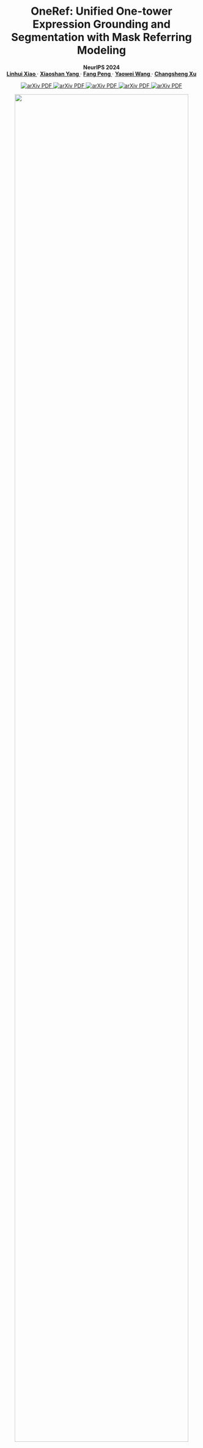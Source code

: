 [//]: # (<br />)
<p align="center"> <h1 align="center">OneRef: Unified One-tower Expression Grounding and Segmentation with Mask Referring Modeling</h1>
  <p align="center">
    <b> NeurIPS 2024 </b>
    <br />
    <a href="https://scholar.google.com.hk/citations?user=4rTE4ogAAAAJ&hl=zh-CN&oi=sra"><strong> Linhui Xiao </strong></a>
    ·
    <a href="https://yangxs.ac.cn/home"><strong>Xiaoshan Yang </strong></a>
    ·
    <a href="https://scholar.google.com.hk/citations?user=HBZ9plsAAAAJ&hl=zh-CN"><strong>Fang Peng </strong></a>
    ·
    <a href="https://scholar.google.com.hk/citations?user=o_DllmIAAAAJ&hl=zh-CN"><strong>Yaowei Wang </strong></a>
    ·
    <a href="https://scholar.google.com.hk/citations?user=hI9NRDkAAAAJ&hl=zh-CN"><strong>Changsheng Xu</strong></a>
  </p>

  <p align="center">
    <a href='https://openreview.net/pdf?id=siPdcro6uD'>
      <img src='https://img.shields.io/badge/NeurIPS PDF-purple' alt='arXiv PDF'>
    </a>
    <a href='https://neurips.cc/virtual/2024/poster/93378'>
      <img src='https://img.shields.io/badge/NeurIPS Paper Homepage-blue' alt='arXiv PDF'>
    </a>
    <a href='https://neurips.cc/media/PosterPDFs/NeurIPS%202024/93378.png?t=1729402553.3015864'>
      <img src='https://img.shields.io/badge/NeurIPS Poster-lightblue' alt='arXiv PDF'>
    </a>
    <a href='https://neurips.cc/media/neurips-2024/Slides/93378_ROahXfO.pdf'>
      <img src='https://img.shields.io/badge/NeurIPS Slides-lightgreen' alt='arXiv PDF'>
    </a>
    <a href='https://arxiv.org/pdf/2410.08021'>
      <img src='https://img.shields.io/badge/arXiv-PDF-green?style=flat&logo=arXiv&logoColor=green' alt='arXiv PDF'>
    </a>
<br />


<p align="center"> <img src='docs/fig1.jpg' align="center" width="95%"> </p>

**<p align="center"> A Comparison between OneRef model and the mainstream REC/RES architectures. </p>**

This repository is the official Pytorch implementation for the paper [**OneRef: Unified One-tower Expression Grounding 
and Segmentation with Mask Referring Modeling**](https://openreview.net/pdf?id=siPdcro6uD), which is an advanced version
of our preliminary work **HiVG** ([Publication](https://dl.acm.org/doi/abs/10.1145/3664647.3681071), [Paper](https://openreview.net/pdf?id=NMMyGy1kKZ), 
[Code](https://github.com/linhuixiao/HiVG)) and **CLIP-VG** ([Publication](https://ieeexplore.ieee.org/abstract/document/10269126),
[Paper](https://arxiv.org/pdf/2305.08685), [Code](https://github.com/linhuixiao/CLIP-VG)). 

If you have any questions, please feel free to open an issue or contact me with emails: <xiaolinhui16@mails.ucas.ac.cn>.
Any kind discussions are welcomed!

**Please leave a <font color='orange'>STAR ⭐</font> if you like this project!**

## News

- :fire: **Update on 2025/07/30:** **All of the code and models have been released!**

  :exclamation: During the code tidying process, some bugs may arise due to changes in variable names. If any issues occur, please raise them in the [issue page](https://github.com/linhuixiao/OneRef/issues), and I will try to resolve them timely.

- :fire: **Update on 2024/12/28: We conducted a Survey of Visual Grounding over the past decade, entitled "Towards Visual Grounding: A Survey" ([Paper](https://arxiv.org/pdf/2412.20206), [Project](https://github.com/linhuixiao/Awesome-Visual-Grounding)), Comments are welcome !!!**
- :fire: **Update on 2024/10/10: Our grounding work **OneRef** ([paper](https://arxiv.org/abs/2410.08021), [Code](https://github.com/linhuixiao/OneRef)) has been accepted by the top conference NeurIPS 2024 !**
- **Update on 2024/07/16:** **Our grounding work HiVG ([Publication](https://dl.acm.org/doi/abs/10.1145/3664647.3681071), [Paper](https://openreview.net/pdf?id=NMMyGy1kKZ), [Code](https://github.com/linhuixiao/HiVG)) has been accepted by the top conference ACM MM 2024 !**
- **Update on 2023/9/25:** **Our grounding work CLIP-VG ([paper](https://ieeexplore.ieee.org/abstract/document/10269126), [Code](https://github.com/linhuixiao/CLIP-VG)) has been accepted by the top journal IEEE Transaction on Multimedia (2023)!** 


## Citation

If you find our work helpful for your research, please consider citing the following BibTeX entry.   

```bibtex
@inproceedings{xiao2024oneref,
  title={OneRef: Unified One-tower Expression Grounding and Segmentation with Mask Referring Modeling},
  author={Xiao, Linhui and Yang, Xiaoshan and Peng, Fang and Wang, Yaowei and Xu, Changsheng},
  booktitle={Proceedings of the 38th International Conference on Neural Information Processing Systems},
  year={2024}
}
```

<h3 align="left">
Links: 
<a href="https://arxiv.org/abs/2410.08021">ArXiv</a>, 
<a href="https://neurips.cc/virtual/2024/poster/93378">NeurIPS 2024</a>
</h3>


## TODO

[//]: # (The code is currently being tidied up, and both the code and model will be made publicly available soon!)

All the code and models for this paper have been released! 

- [x] Release all the checkpoints.
- [x] Release the full model code, training and inference code.


## Contents

1. [Introduction](#introduction)
2. [Usage](#usage)
3. [Results](#results)
4. [Contacts](#contacts)
5. [Acknowledgments](#acknowledgments)


## Highlight

- **(i) We pioneer the application of mask modeling to referring tasks by introducing a novel paradigm called mask referring modeling.** This paradigm
effectively models the referential relation between visual and language. 
- **(ii) Diverging from previous works, we propose a remarkably concise one-tower framework for grounding and referring 
segmentation in a unified modality-shared feature space.** Our model eliminates the commonly used modality 
interaction modules, modality fusion en-/decoders, and special grounding tokens. 
- **(iii) We extensively validate the effectiveness of OneRef in three referring tasks on five datasets.** Our method consistently
surpasses existing approaches and achieves SoTA performance across several settings, providing a
valuable new insights for future grounding and referring segmentation research.


## Introduction

Constrained by the separate encoding of vision and language, existing grounding
and referring segmentation works heavily rely on bulky Transformer-based fusion
en-/decoders and a variety of early-stage interaction technologies. Simultaneously,
the current mask visual language modeling (MVLM) fails to capture the nuanced
referential relationship between image-text in referring tasks. In this paper, we
propose **OneRef, a minimalist referring framework built on the modality-shared
one-tower transformer that unifies the visual and linguistic feature spaces**. To
modeling the referential relationship, we introduce a novel **MVLM paradigm** called
**Mask Referring Modeling (MRefM)**, which encompasses both referring-aware
mask image modeling and referring-aware mask language modeling. Both modules not 
only reconstruct modality-related content but also cross-modal referring
content. Within MRefM, we propose a referring-aware dynamic image masking
strategy that is aware of the referred region rather than relying on fixed ratios
or generic random masking schemes. By leveraging the unified visual language
feature space and incorporating MRefM’s ability to model the referential relations,
our approach enables direct regression of the referring results without resorting
to various complex techniques. Our method consistently surpasses existing approaches
and achieves SoTA performance on both grounding and segmentation
tasks, providing valuable insights for future research.

For more details, please refer to [our paper](https://openreview.net/pdf?id=siPdcro6uD).


## Usage
### Dependencies
- Python 3.9.10
- PyTorch 2.0.1
- timm 0.6.13
- Check [requirements.txt](requirements.txt) for other dependencies. 

Our environment is aligned with Beit-3. Besides, our model is **easy to deploy** in a variety of environments and **has been successfully tested** on multiple pytorch versions.


### Image Data Preparation
1.You can download the images from the original source and place them in your disk folder, such as `$/path_to_image_data`:
- [MS COCO 2014](download_mscoco2014.sh) (for RefCOCO, RefCOCO+, RefCOCOg dataset, almost 13.0GB) 
- [ReferItGame](https://drive.google.com/drive/folders/1D4shieeoKly6FswpdjSpaOrxJQNKTyTv)
- [Flickr30K Entities](http://shannon.cs.illinois.edu/DenotationGraph/#:~:text=make%20face-,Downloads,-Please%20fill%20in)

   We provide a script to download the mscoco2014 dataset, you just need to run the script in terminal with the following command:
   ```
   bash download_mscoco2014.sh
   ```
   Or you can also follow the data preparation of TransVG, which can be found in [GETTING_STARTED.md](https://github.com/djiajunustc/TransVG/blob/main/docs/GETTING_STARTED.md).

Only the image data in these datasets is used, and these image data is easily find in similar repositories of visual grounding work, such as [TransVG](https://github.com/linhuixiao/TransVG) etc. 
Finally, the `$/path_to_image_data` folder will have the following structure:

```angular2html
|-- image_data
   |-- Flickr30k
      |-- flickr30k-images
   |-- other
      |-- images
        |-- mscoco
            |-- images
                |-- train2014
   |-- referit
      |-- images
```
- ```$/path_to_image_data/image_data/Flickr30k/flickr30k-images/```: Image data for the Flickr30K dataset, please download from this [link](http://shannon.cs.illinois.edu/DenotationGraph/#:~:text=make%20face-,Downloads,-Please%20fill%20in). Fill the form and download the images.
- ```$/path_to_image_data/image_data/other/images/```: Image data for RefCOCO/RefCOCO+/RefCOCOg, i.e., mscoco2014. 
- ```$/path_to_image_data/image_data/referit/images/```: Image data for ReferItGame.

## Text-Box Anotations 
The labels in the fully supervised scenario is consistent with previous works such as [CLIP-VG](https://github.com/linhuixiao/CLIP-VG).

:star: As we need to conduct pre-training with mixed datasets, we have shuffled the order of the datasets and unified 
some of the dataset formats. You need to download our text annotation files from the [HuggingFace homepage](https://huggingface.co/xiaolinhui/OneRef/tree/main/text_box_annotation).

### Fully supervised setting
<table>
    <tr> <!-- line 3 -->
    <th style="text-align:center" > Datasets </th>
    <th style="text-align:center" > RefCOCO </th>
    <th style="text-align:center" > RefCOCO+ </th>
    <th style="text-align:center" > RefCOCOg-g </th>
    <th style="text-align:center" > RefCOCOg-u </th>
    <th style="text-align:center" > ReferIt </th>
    <th style="text-align:center" > Flickr </th>
    <th style="text-align:center" > mixup_with_refc </th>
    <th style="text-align:center" > mixup_with_refc_referit </th>
    </tr>
    <tr> <!-- line 2 -->
        <th style="text-align:center" rowspan="1"> url, size </th> <!-- table head -->
        <th style="text-align:center" colspan="8"> <a href="https://huggingface.co/xiaolinhui/OneRef/tree/main/text_box_annotation">All of six datasets</a>,  89.0MB </th>  <!-- table head -->
</tr>
</table>

\* The `mixup_with_refc` denotes the mixup of the training data from RefCOCO/+/g-umd (without use gref), which used in RES task. The `mixup_with_refc_referit` denotes the 
mixup of the training data from RefCOCO/+/g (without use gref) and ReferIt Game, which used in REC task. The val and test split of both Mixup1
and Mixup2 are used the val and testA file from RefCOCOg. <u>The training data in RefCOCOg-g (i.e., gref) exist data leakage.</u>


Download the above annotations to a disk directory such as `$/path_to_split`; then will have the following similar directory structure:

```angular2html
|-- /full_sup_data
    ├── flickr
    │   ├── flickr_test.pth
    │   ├── flickr_train.pth
    │   └── flickr_val.pth
    ├── gref
    │   ├── gref_train.pth
    │   └── gref_val.pth
    ├── gref_umd
    │   ├── gref_umd_test.pth
    │   ├── gref_umd_train.pth
    │   └── gref_umd_val.pth
    ├── mixup_with_refc
    │   ├── mixup_test.pth
    │   ├── mixup_train.pth
    │   └── mixup_val.pth
    ├── mixup_with_refc_referit
    │   ├── mixup_test.pth
    │   ├── mixup_train.pth
    │   └── mixup_val.pth
    ├── referit
    │   ├── referit_test.pth
    │   ├── referit_train.pth
    │   └── referit_val.pth
    ├── unc
    │   ├── unc_testA.pth
    │   ├── unc_testB.pth
    │   ├── unc_train.pth
    │   └── unc_val.pth
    └── unc+
        ├── unc+_testA.pth
        ├── unc+_testB.pth
        ├── unc+_train.pth
        └── unc+_val.pth
```


## Pre-trained Checkpoints


The checkpoints include the <font color=Red>**Base model**</font> and <font color=Red>**Large model**</font> 
under the <font color=Red>**single-dataset fine-tuning**</font> setting and <font color=Red>**dataset-mixed 
grounding pretraining**</font> setting with **Both** <font color=Red>**REC**</font> and <font color=Red>**RES**</font> tasks. 

**<font color=Orange>It should be noted that OneRef involves 25 models with a total size of 125GB, and we have made all of these 25 models 
open source</font>. We ensure that these models can reproduce the results in the paper. If these models fail to reproduce 
the results or encounter errors, please contact us promptly via email or by raising an issue. 
We will check and upload the correct models. This might be due to model upload errors or model corruption 
during disk storage. After all, we trained nearly a hundred models during the research course of this work.**

All the models are publicly available on the [**OneRef Huggingface homepage**](https://huggingface.co/xiaolinhui/OneRef/tree/main). You can freely download the corresponding models on this website.

### REC task: Single-dataset fine-tuning checkpoints download

<table>
    <tr> <!-- line 3 -->
    <th style="text-align:center" > Datasets </th>
    <th style="text-align:center" > RefCOCO </th>
    <th style="text-align:center" > RefCOCO+ </th>
    <th style="text-align:center" > RefCOCOg-u </th>
    <th style="text-align:center" > ReferIt </th>
    <th style="text-align:center" > Flickr </th>
    </tr> 
    <tr> <!-- line 2 -->
        <th style="text-align:center" rowspan="1"> Base model </th> <!-- table head -->
        <th style="text-align:center" colspan="6"> <a href="https://drive.google.com/file/d/1C64fr7X-snTvZ8MlccPmYZOlkAOhlYpF/view?usp=drive_link"> Google Drive, rec_single_dataset_finetuning_base.zip (for all), ~9.0 GB </a>  </th>  <!-- table head -->
    </tr>
    <tr> <!-- line 2 -->
        <th style="text-align:center" rowspan="1"> Base model </th> <!-- table head -->
        <th style="text-align:center" colspan="6"> <a href="https://huggingface.co/xiaolinhui/OneRef/blob/main/rec_single_dataset_finetuning_base.zip"> Hugging Face, rec_single_dataset_finetuning_base.zip (for all), ~9.0 GB </a>  </th>  <!-- table head -->
    </tr>
    <tr> <!-- line 2 -->
        <th style="text-align:center" rowspan="1"> Large model </th> <!-- table head -->
        <th style="text-align:center" colspan="1"> <a href="https://huggingface.co/xiaolinhui/OneRef/blob/main/rec_single_dataset_finetuning_large_unc.pth">finetuning_large_unc, ~8.0 GB </a>  </th>  <!-- table head -->
        <th style="text-align:center" colspan="1"> <a href="https://huggingface.co/xiaolinhui/OneRef/blob/main/rec_single_dataset_finetuning_large_unc%2B.pth">finetuning_large_unc+, ~8.0 GB </a>  </th>  <!-- table head -->
        <th style="text-align:center" colspan="1"> <a href="https://huggingface.co/xiaolinhui/OneRef/blob/main/rec_single_dataset_finetuning_large_gref_umd.pth">finetuning_large_gref_umd, ~8.0 GB </a>  </th>  <!-- table head -->
        <th style="text-align:center" colspan="1"> <a href="https://huggingface.co/xiaolinhui/OneRef/blob/main/rec_single_dataset_finetuning_large_referit.pth">finetuning_large_referit, ~8.0 GB </a>  </th>  <!-- table head -->
        <th style="text-align:center" colspan="1"> <a href="https://huggingface.co/xiaolinhui/OneRef/blob/main/rec_single_dataset_finetuning_large_flickr.pth">finetuning_large_flickr, ~8.0 GB </a>  </th>  <!-- table head -->
    </tr>
</table>



### REC task: Mixup grounding pre-training checkpoints download

<table>
    <tr> <!-- line 3 -->
    <th style="text-align:center" > Datasets </th>
    <th style="text-align:center" > Mixup (RefCOCO/+/g) </th>
    <th style="text-align:center" > ReferIt </th>
    <th style="text-align:center" > Flickr </th>
</tr>
    <tr> <!-- line 2 -->
        <th style="text-align:center" rowspan="1"> base model </th> <!-- table head -->
        <th style="text-align:center" colspan="3"> <a href="https://huggingface.co/xiaolinhui/OneRef/blob/main/rec_mixup_grounding_pretraining_base.zip">rec_mixup_grounding_pretraining_base.zip, ~6.0 GB </a>  </th>  <!-- table head -->
    </tr>
    <tr> <!-- line 3 -->
    <th style="text-align:center" > Large model </th>
    <th style="text-align:center" > <a href="https://huggingface.co/xiaolinhui/OneRef/blob/main/rec_mixup_grounding_pretraining_large_unc%2Bg.pth">mixup_pretraining_large_unc+g, ~8.0 GB</a> </th>
    <th style="text-align:center" > <a href="https://huggingface.co/xiaolinhui/OneRef/blob/main/rec_mixup_grounding_pretraining_large_referit.pth">mixup_pretraining_large_referit, ~8.0 GB</a> </th>
    <th style="text-align:center" > <a href="https://huggingface.co/xiaolinhui/OneRef/blob/main/rec_mixup_grounding_pretraining_large_flickr.pth">mixup_pretraining_large_flickr, ~8.0 GB</a> </th>
    </tr>
</table>

### RES task: Single-dataset fine-tuning checkpoints download

<table>
    <tr> <!-- line 3 -->
    <th style="text-align:center" > Datasets </th>
    <th style="text-align:center" > RefCOCO </th>
    <th style="text-align:center" > RefCOCO+ </th>
    <th style="text-align:center" > RefCOCOg-u </th>
    </tr>
    <tr> <!-- line 2 -->
        <th style="text-align:center" rowspan="1"> base model </th> <!-- table head -->
        <th style="text-align:center" colspan="3"> <a href="https://huggingface.co/xiaolinhui/OneRef/blob/main/res_single_dataset_finetuning_base.zip"> res_single_dataset_finetuning_base.zip, ~6.0 GB </a>  </th>  <!-- table head -->
    </tr>
    <tr> <!-- line 2 -->
        <th style="text-align:center" rowspan="1"> Large model </th> <!-- table head -->
        <th style="text-align:center" colspan="1"> <a href="https://huggingface.co/xiaolinhui/OneRef/blob/main/res_single_dataset_finetuning_large_unc.pth">finetuning_large_unc, ~8.0 GB </a>  </th>  <!-- table head -->
        <th style="text-align:center" colspan="1"> <a href="https://huggingface.co/xiaolinhui/OneRef/blob/main/res_single_dataset_finetuning_large_unc%2B.pth">finetuning_large_unc+, ~8.0 GB </a>  </th>  <!-- table head -->
        <th style="text-align:center" colspan="1"> <a href="https://huggingface.co/xiaolinhui/OneRef/blob/main/res_single_dataset_finetuning_large_gref_umd.pth">finetuning_large_gref_umd, ~8.0 GB </a>  </th>  <!-- table head -->
    </tr>
</table>



### RES task: Mixup grounding pre-training checkpoints download

<table>
    <tr> <!-- line 3 -->
    <th style="text-align:center" > Datasets </th>
    <th style="text-align:center" > Mixup (RefCOCO/+/g) </th>
    </tr>
    <tr> <!-- line 2 -->
        <th style="text-align:center" rowspan="1"> base model </th> <!-- table head -->
        <th style="text-align:center" colspan="1"> <a href="https://huggingface.co/xiaolinhui/OneRef/blob/main/res_mixup_grounding_pretraining_base.zip">res_mixup_pretraining_base.zip, ~1.0 GB </a>  </th>  <!-- table head -->
    </tr>
    <tr> <!-- line 3 -->
    <th style="text-align:center" > Large model </th>
    <th style="text-align:center" > <a href="https://huggingface.co/xiaolinhui/OneRef/blob/main/res_mixup_grounding_pretraining_large_unc_%2B_g.pth">res_mixup_pretraining_large, ~2.0 GB</a> </th>
    </tr>
</table>


After downloading all of these checkpoints, you can save them in the following directory, allowing you to train and test 
the five datasets at once and just using a single script.

```angular2html
|-- /finetuning_checkpoints (base or large model, rec or res task)
    ├── flickr
    │   └── best_checkpoint.pth
    ├── gref_umd
    │   └── best_checkpoint.pth
    ├── referit
    │   └── best_checkpoint.pth
    ├── unc
    │   └── best_checkpoint.pth
    └── unc+
        └── best_checkpoint.pth

|-- /mixup_grounding_pretraining (base or large model, rec or res task)
    └── mixup
        └── best_checkpoint.pth
```



### MRefM pretrained backbone checkpoints download



 We propose our multimodal **Mask Referring Modeling (MRefM)** paradigm to enhance the model's referring comprehension ability. 
 Since MRefM aims to improve its general referring comprehension ability through pre-training, it mainly demonstrates its 
 performance gain under the mixed pre-training setting. In the experiment, the MRefM pre-training **for the REC task** is 
 mainly carried out through a mixture of the RefCOCO/+/g (short as RefC) and ReferIt datasets. To ensure a fair comparison,
 the MRefM pre-training **for the RES task** is mainly carried out through a mixture of the RefC datasets. 
 
For MRefM pre-training, the base model took 15 hours on 32 NVIDIA A100 GPUs, while the large model took 50 hours on 
the same number of GPUs. We provide the MRefM pre-trained checkpoints at the following: All model are placed in [HuggingFace Page](https://huggingface.co/xiaolinhui/OneRef/tree/main)


<table>
    <tr> <!-- line 3 -->
    <th style="text-align:center" > MRefM Model for REC </th>
    <th style="text-align:center" > Pretraining dataset </th>
    <th style="text-align:center" > Checkpoints </th>
    </tr>
    <tr> <!-- line 2 -->
        <th style="text-align:center" rowspan="1">  Base model  </th> <!-- table head -->
        <th style="text-align:center" rowspan="1">  RefC,ReferIt </th> <!-- table head -->
        <th style="text-align:center" colspan="1"> <a href=" ">rec_mrefm_base_patch16_384, ~2 GB </a>  </th>  <!-- table head -->
    </tr>
    <tr> <!-- line 3 -->
    <th style="text-align:center" > Large model </th>
        <th style="text-align:center" rowspan="1">  RefC,ReferIt </th> <!-- table head -->
    <th style="text-align:center" > <a href=" ">rec_mrefm_large_patch16_384, ~7 GB</a> </th>
    </tr>
</table>



<table>
    <tr> <!-- line 3 -->
    <th style="text-align:center" > MRefM Model for RES </th>
    <th style="text-align:center" > Pretraining dataset </th>
    <th style="text-align:center" > Checkpoints </th>
    </tr>
    <tr> <!-- line 2 -->
        <th style="text-align:center" rowspan="1">  Base model </th> <!-- table head -->
        <th style="text-align:center" > RefC </th>
        <th style="text-align:center" colspan="1"> <a href=" ">res_mrefm_base_patch16_384, ~2 GB </a>  </th>  <!-- table head -->
    </tr>
    <tr> <!-- line 3 -->
    <th style="text-align:center" >  Large model  </th>
    <th style="text-align:center" > RefC </th>
    <th style="text-align:center" > <a href=" ">res_mrefm_base_patch16_384, ~7 GB</a> </th>
    </tr>
</table>


### Original BEiT-3 checkpoints download

In order to facilitate the reproducibility of the MRefM pre-training results and to achieve transferability in non-MRefM settings,
we also provide the original BEiT-3 model as follows. You can download it from the table below or from 
the [BEiT-3 official repository](https://github.com/microsoft/unilm/tree/master/beit3).


<table>
    <tr> <!-- line 3 -->
    <th style="text-align:center" > BEiT-3 original model </th>
    <th style="text-align:center" > Checkpoints </th>
    </tr>
    <tr> <!-- line 2 -->
        <th style="text-align:center" rowspan="1">  Sentencepiece model (Tokenizer) </th> <!-- table head -->
        <th style="text-align:center" colspan="1"> <a href="https://huggingface.co/xiaolinhui/OneRef/blob/main/beit3_checkpoints/beit3.spm">sp3 Sentencepiece model, 1 MB </a>  </th>  <!-- table head -->
    </tr>
    <tr> <!-- line 2 -->
        <th style="text-align:center" rowspan="1">  MIM VQKD model </th> <!-- table head -->
        <th style="text-align:center" colspan="1"> <a href="https://huggingface.co/xiaolinhui/OneRef/blob/main/beit3_checkpoints/vqkd_encoder_base_decoder_3x768x12_clip-d5036aa7.pth">vqkd model, 438 MB </a>  </th>  <!-- table head -->
    </tr>
    <tr> <!-- line 2 -->
        <th style="text-align:center" rowspan="1"> BEiT-3 Base model </th> <!-- table head -->
        <th style="text-align:center" colspan="1"> <a href="https://huggingface.co/xiaolinhui/OneRef/blob/main/beit3_checkpoints/beit3_base_indomain_patch16_224.pth">beit3_base_indomain_patch16_224, 554 MB </a>  </th>  <!-- table head -->
    </tr>
    <tr> <!-- line 3 -->
    <th style="text-align:center" >  BEiT-3 Large model  </th>
    <th style="text-align:center" > <a href="https://huggingface.co/xiaolinhui/OneRef/blob/main/beit3_checkpoints/beit3_large_indomain_patch16_224.pth">beit3_large_indomain_patch16_224, 1.5 GB</a> </th>
    </tr>
</table>


## REC and RES Transfer Training and Evaluation

As shown below, we have provided complete evaluation, training, and pre-training scripts in the [train_and_eval_script](train_and_eval_script). 

```angular2html
train_and_eval_script
├── eval_rec_mixup_grounding_pretraining_base.sh
├── eval_rec_mixup_grounding_pretraining_large.sh
├── eval_rec_single_dataset_finetuning_base.sh
├── eval_rec_single_dataset_finetuning_large.sh
├── eval_res_mixup_grounding_pretraining_base.sh
├── eval_res_mixup_grounding_pretraining_large.sh
├── eval_res_single_dataset_finetuning_base.sh
├── eval_res_single_dataset_finetuning_large.sh
├── MRefM_pretraining
│   ├── rec_mrefm_pretraining_base.sh
│   ├── rec_mrefm_pretraining_large.sh
│   ├── res_mrefm_pretraining_base.sh
│   └── res_mrefm_pretraining_large.sh
├── submit_for_multi_node_pretraining
│   ├── get_master_ip.sh
│   ├── master_ip.sh
│   └── train_and_eval_for_multi_node.sh
├── train_rec_mixup_grounding_pretraining_base.sh
├── train_rec_mixup_grounding_pretraining_large.sh
├── train_rec_single_dataset_finetuning_base.sh
├── train_rec_single_dataset_finetuning_large.sh
├── train_res_mixup_grounding_pretraining_base.sh
├── train_res_mixup_grounding_pretraining_large.sh
├── train_res_single_dataset_finetuning_base.sh
└── train_res_single_dataset_finetuning_large.sh
```

You only need to modify the corresponding paths (change ```$/path_to_split```, ``` $/path_to_image_data```, ``` $/path_to_output``` to your own file directory), 
and then execute the corresponding scripts with the ```bash``` command to test and train the relevant models. 

1. Training on RefCOCO with single dataset finetuning setting. 
    
    ```
    CUDA_VISIBLE_DEVICES=3,4,5,6,7 python -m torch.distributed.launch --nproc_per_node=5 --master_port 28887 --use_env train_clip_vg.py --num_workers 32 --epochs 120 --batch_size 64 --lr 0.00025  --lr_scheduler cosine --aug_crop --aug_scale --aug_translate    --imsize 224 --max_query_len 77  --sup_type full --dataset unc      --data_root $/path_to_image_data --split_root $/path_to_split --output_dir $/path_to_output/output_v01/unc;
    ```
    Please refer to [train_and_eval_script/train_rec_single_dataset_finetuning_base.sh](train_and_eval_script/train_rec_single_dataset_finetuning_base.sh) for training commands on other datasets.

2. Evaluation on RefCOCO. 
    ```
    CUDA_VISIBLE_DEVICES=2,3,4,5,6,7 python -m torch.distributed.launch --nproc_per_node=6 --master_port 28888 --use_env eval.py --num_workers 2 --batch_size 128    --dataset unc      --imsize 224 --max_query_len 77 --data_root $/path_to_image_data --split_root $/path_to_split --eval_model $/path_to_output/output_v01/unc/best_checkpoint.pth      --eval_set val    --output_dir $/path_to_output/output_v01/unc;
    ```
    Please refer to [train_and_eval_script/eval_rec_single_dataset_finetuning_base.sh](train_and_eval_script/eval_rec_single_dataset_finetuning_base.sh) for evaluation commands on other splits or datasets.
    
3. We strongly recommend to use the ```bash``` commands to training or testing with different datasets and splits, 
    which will significant reduce the training workforce. such as:
    ```
    bash train_and_eval_script/train_rec_single_dataset_finetuning_base.sh
    ```

 **It should be noted that**, due to the limited number of data samples in the single-dataset setting, MRefM did not yield significant improvements in performance. To streamline the training process and facilitate the reproducibility of our work, we provide a training process without MRefM pre-training specifically for the single-dataset scenario.


## MRefM Pre-training

### 1. One-node Pre-training
   Single-node means that only one multi-card server is needed. You just need to run the following command. This training is not much different from the fine-tuning training.

    CUDA_VISIBLE_DEVICES=3,4,5,6,7 python -m torch.distributed.launch --nproc_per_node=5 --master_port 28887 --use_env train_clip_vg.py --num_workers 32 --epochs 120 --batch_size 64 --lr 0.00025  --lr_scheduler cosine --aug_crop --aug_scale --aug_translate    --imsize 224 --max_query_len 77  --sup_type full --dataset unc      --data_root $/path_to_image_data --split_root $/path_to_split --output_dir $/path_to_output/output_v01/unc;

   Or using the bash command as follows:

```angular2html
bash train_and_eval_script/MRefM_pretraining/rec_mrefm_pretraining_base.sh
```

### 2. Multi-node Pre-training

 Multi-node training means that multiple multi-card servers are required. You need to use the scripts in the [train_and_eval_script/submit_for_multi_node_pretraining](train_and_eval_script/submit_for_multi_node_pretraining) directory to start the process on multiple servers. For detailed operations, you can refer to the relevant tutorials.

## Results

### 1. REC task
<details open>
<summary><font size="4">
REC Single-dataset Fine-tuning SoTA Result Table
</font></summary>
<img src="docs/tab1.jpg" alt="COCO" width="100%">
</details>

<details open>
<summary><font size="4">
REC Dataset-mixed Pretraining SoTA Result Table
</font></summary>
<img src="docs/tab2.jpg" alt="COCO" width="100%">
</details>

### 2. RES task

<details open>
<summary><font size="4">
RES Single-dataset Fine-tuning and Dataset-mixed Pretraining SoTA Result Table (mIoU)
</font></summary>
<img src="docs/tab3.jpg" alt="COCO" width="100%">
</details>


<details open>
<summary><font size="4">
RES Single-dataset Fine-tuning and Dataset-mixed Pretraining SoTA Result Table (oIoU)
</font></summary>
<img src="docs/tab4.jpg" alt="COCO" width="100%">
</details>

### 3. Our model also has significant energy efficiency advantages.

<details open>
<summary><font size="4">
Comparison of the computational cost in REC task.
</font></summary>
<div align=center>
<img src="docs/tab5.jpg" alt="COCO" width="70%"></div>
</details>



## Methods 

<p align="center"> <img src='docs/fig2.jpg' align="center" width="100%"> </p>

**<p align="center"> An Illustration of our multimodal Mask Referring Modeling (MRefM) paradigm, which
includes Referring-aware mask image modeling and Referring-aware mask language modeling. </p>**


<p align="center"> <img src='docs/fig3.jpg' align="center" width="100%"> </p>

**<p align="center">  An Illustration of the referring-based grounding and segmentation transfer. </p>**

<p align="center"> <img src='docs/fig4.jpg' align="center" width="100%"> </p>

**<p align="center"> Illustrations of random masking (MAE) [27], block-wise masking (BEiT) [4], and our
referring-aware dynamic masking. α denotes the entire masking ratio, while β and γ denote the
masking ratio beyond and within the referred region. </p>**


## Visualization
<p align="center"> <img src='docs/fig6.jpg' align="center" width="80%"> </p>
  
**<p align="center">  Qualitative results on the RefCOCO-val dataset. </p>**

<p align="center"> <img src='docs/fig7.jpg' align="center" width="80%"> </p>
  
**<p align="center">  Qualitative results on the RefCOCO+-val dataset. </p>**

<p align="center"> <img src='docs/fig8.jpg' align="center" width="80%"> </p>
  
**<p align="center">  Qualitative results on the RefCOCOg-val dataset. </p>**

Each example shows two different query texts. From left to right: the original input image, the ground truth with
box and segmentation mask (in green), the RES prediction of OneRef (in cyan), the REC prediction
of OneRef (in cyan), and the cross-modal feature.


## Contacts
Email: <xiaolinhui16@mails.ucas.ac.cn>.
Any kind discussions are welcomed!

## Acknowledgement

Our model is related to [BEiT-3](https://github.com/microsoft/unilm/tree/master/beit3) and 
[MAE](https://github.com/facebookresearch/mae). Thanks for their great work!

We also thank the great previous work including [TransVG](https://github.com/linhuixiao/TransVG), 
[DETR](https://github.com/facebookresearch/detr), [CLIP](https://github.com/openai/CLIP), 
[CLIP-VG](https://github.com/linhuixiao/CLIP-VG), etc. 

Thanks [Microsoft](https://github.com/microsoft/unilm) for their awesome models.



## Star History

[![Star History Chart](https://api.star-history.com/svg?repos=linhuixiao/OneRef&type=Date)](https://star-history.com/#linhuixiao/OneRef&Date)









